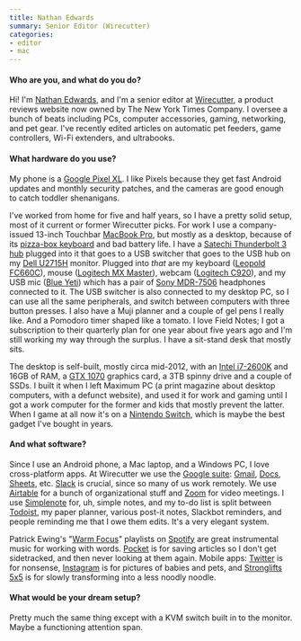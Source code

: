 ```yaml
---
title: Nathan Edwards
summary: Senior Editor (Wirecutter)
categories:
- editor
- mac
---
```


#### Who are you, and what do you do?

Hi! I'm [Nathan Edwards](http://about.me/nedwards "Nathan's website."), and I'm a senior editor at [Wirecutter](http://www.thewirecutter.com/ "A product review site."), a product reviews website now owned by The New York Times Company. I oversee a bunch of beats including PCs, computer accessories, gaming, networking, and pet gear. I've recently edited articles on automatic pet feeders, game controllers, Wi-Fi extenders, and ultrabooks.

#### What hardware do you use?

My phone is a [Google Pixel XL][pixel-xl]. I like Pixels because they get fast Android updates and monthly security patches, and the cameras are good enough to catch toddler shenanigans.

I've worked from home for five and half years, so I have a pretty solid setup, most of it current or former Wirecutter picks. For work I use a company-issued 13-inch Touchbar [MacBook Pro][macbook-pro], but mostly as a desktop, because of its [pizza-box keyboard](https://theoutline.com/post/2402/the-new-macbook-keyboard-is-ruining-my-life?zd=2&zi=eeg43jqh "An article about the keyboards on the Touchbar MacBook Pros.") and bad battery life. I have a [Satechi Thunderbolt 3 hub][multi-port-adapter-4k-with-ethernet] plugged into it that goes to a USB switcher that goes to the USB hub on my [Dell U2715H][ultrasharp-u2715h] monitor. Plugged into _that_ are my keyboard ([Leopold FC660C][fc660c]), mouse ([Logitech MX Master][mx-master]), webcam ([Logitech C920][hd-pro-webcam-c920]), and my USB mic ([Blue Yeti][yeti]) which has a pair of [Sony MDR-7506][mdr-7506] headphones connected to it. The USB switcher is also connected to my desktop PC, so I can use all the same peripherals, and switch between computers with three button presses. I also have a Muji planner and a couple of gel pens I really like. And a Pomodoro timer shaped like a tomato. I love Field Notes; I got a subscription to their quarterly plan for one year about five years ago and I'm still working my way through the surplus. I have a sit-stand desk that mostly sits.

The desktop is self-built, mostly circa mid-2012, with an [Intel i7-2600K][core-i7-2600k] and 16GB of RAM, a [GTX 1070][geforce-gtx-1070] graphics card, a 3TB spinny drive and a couple of SSDs. I built it when I left Maximum PC (a print magazine about desktop computers, with a defunct website), and used it for work and gaming until I got a work computer for the former and kids that mostly prevent the latter. When I game at all now it's on a [Nintendo Switch][switch.2], which is maybe the best gadget I've bought in years.

#### And what software?

Since I use an Android phone, a Mac laptop, and a Windows PC, I love cross-platform apps. At Wirecutter we use the [Google suite][g-suite]: [Gmail][], [Docs][google-docs], [Sheets][google-sheets], etc. [Slack][] is crucial, since so many of us work remotely. We use [Airtable][] for a bunch of organizational stuff and [Zoom][] for video meetings. I use [Simplenote][] for, uh, simple notes, and my to-do list is split between [Todoist][], my paper planner, various post-it notes, Slackbot reminders, and people reminding me that I owe them edits. It's a very elegant system.

Patrick Ewing's "[Warm Focus](https://open.spotify.com/user/1214811245/playlist/0EycVcG7lpVb8AzeUk064S?si=oNEe0-D5T46UiNDcHZ9LfQ "Patrick's Spotify playlist from his radio show.")" playlists on [Spotify][] are great instrumental music for working with words. [Pocket][] is for saving articles so I don't get sidetracked, and then never looking at them again. Mobile apps: [Twitter][twitter-android] is for nonsense, [Instagram][instagram-android] is for pictures of babies and pets, and [Stronglifts 5x5][stronglifts-5x5-android] is for slowly transforming into a less noodly noodle.

#### What would be your dream setup?

Pretty much the same thing except with a KVM switch built in to the monitor. Maybe a functioning attention span.

[core-i7-2600k]: https://ark.intel.com/products/52214/Intel-Core-i7-2600K-Processor-8M-Cache-up-to-3_80-GHz "A computer processor."
[fc660c]: https://mechanicalkeyboards.com/shop/index.php?l=product_detail&p=1323 "A mechanical keyboard."
[geforce-gtx-1070]: https://www.nvidia.com/en-us/geforce/products/10series/geforce-gtx-1070/ "A graphics card."
[hd-pro-webcam-c920]: https://www.logitech.com/en-us/product/hd-pro-webcam-c920 "A webcam."
[macbook-pro]: https://www.apple.com/macbook-pro/ "A laptop."
[mdr-7506]: https://www.amazon.com/Sony-MDR7506-Professional-Diaphragm-Headphone/dp/B000AJIF4E "Studio-quality headphones."
[multi-port-adapter-4k-with-ethernet]: https://satechi.net/collections/usb-type-c/products/satechi-aluminum-multi-port-adapter-4k?variant=27067045065 "A USB-C hub."
[mx-master]: https://support.logitech.com/en_us/product/mx-master "A wireless mouse."
[pixel-xl]: https://www.amazon.com/Google-Pixel-XL-Phone-32GB/dp/B01LY3OB8D "A 5.5 inch Android phone."
[switch.2]: https://www.nintendo.com/switch/ "A gaming console."
[ultrasharp-u2715h]: https://www.dell.com/en-us/work/shop/cty/monitor-dell-ultrasharp-27-u2715h/spd/dell-u2715h "A 27 inch monitor."
[yeti]: http://bluemic.com/yeti/ "A USB microphone."
[airtable]: https://airtable.com/ "A service for organising data."
[g-suite]: https://gsuite.google.com/ "A hosted solution for email, calendaring and more."
[gmail]: https://mail.google.com/mail/ "Web-based email."
[google-docs]: https://en.wikipedia.org/wiki/Google_Docs "A web-based office suite."
[google-sheets]: https://www.google.com/sheets/about/ "Online spreadsheet software."
[instagram-android]: https://play.google.com/store/apps/details?id=com.instagram.android "A photo taking/sharing app."
[pocket]: https://getpocket.com/ "A service for storing links to look at later on."
[simplenote]: https://simplenote.com/ "A note-taking/syncing service."
[slack]: https://slack.com/ "A collaboration service."
[spotify]: https://www.spotify.com/us/ "A music streaming service."
[stronglifts-5x5-android]: https://play.google.com/store/apps/details?id=com.stronglifts.app "A workout fitness app."
[todoist]: https://todoist.com/ "A to-do service."
[twitter-android]: https://play.google.com/store/apps/details?id=com.twitter.android "A Twitter client for Android."
[zoom]: http://www.logicalshift.demon.co.uk/mac/zoom.html "A Mac app to play interactive fiction."
